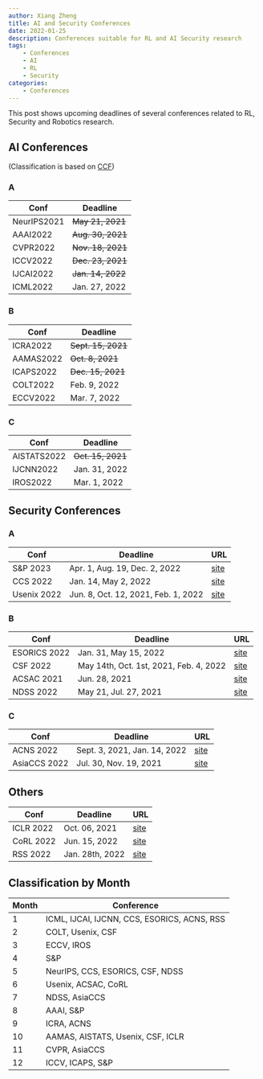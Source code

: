 ```yaml
---
author: Xiang Zheng
title: AI and Security Conferences
date: 2022-01-25
description: Conferences suitable for RL and AI Security research
tags:
    - Conferences
    - AI
    - RL
    - Security
categories:
    - Conferences
---
```


This post shows upcoming deadlines of several conferences related to RL, Security and Robotics research.

## AI Conferences

(Classification is based on [CCF](https://www.ccf.org.cn/Academic_Evaluation/AI/))

### A

| Conf        | Deadline          |
| ----------- | ----------------- |
| NeurIPS2021 | ~~May 21, 2021~~  |
| AAAI2022    | ~~Aug. 30, 2021~~ |
| CVPR2022    | ~~Nov. 18, 2021~~ |
| ICCV2022    | ~~Dec. 23, 2021~~ |
| IJCAI2022   | ~~Jan. 14, 2022~~ |
| ICML2022    | Jan. 27, 2022     |

### B

| Conf      | Deadline           |
| --------- | ------------------ |
| ICRA2022  | ~~Sept. 15, 2021~~ |
| AAMAS2022 | ~~Oct. 8, 2021~~   |
| ICAPS2022 | ~~Dec. 15, 2021~~  |
| COLT2022  | Feb. 9, 2022       |
| ECCV2022  | Mar. 7, 2022       |

### C

| Conf        | Deadline          |
| ----------- | ----------------- |
| AISTATS2022 | ~~Oct. 15, 2021~~ |
| IJCNN2022   | Jan. 31, 2022     |
| IROS2022    | Mar. 1, 2022      |

## Security Conferences

### A

| Conf        | Deadline                            | URL                                                              |
| ----------- | ----------------------------------- | ---------------------------------------------------------------- |
| S&P 2023    | Apr. 1, Aug. 19, Dec. 2, 2022       | [site](https://www.ieee-security.org/TC/SP2023/cfpapers.html)    |
| CCS 2022    | Jan. 14, May 2, 2022                | [site](https://www.sigsac.org/ccs/CCS2022/call-for-papers.html)  |
| Usenix 2022 | Jun. 8, Oct. 12, 2021, Feb. 1, 2022 | [site](https://www.usenix.org/conference/usenixsecurity23#venue) |

### B

| Conf         | Deadline                               | URL                                                              |
| ------------ | -------------------------------------- | ---------------------------------------------------------------- |
| ESORICS 2022 | Jan. 31, May 15, 2022                  | [site](https://esorics2022.compute.dtu.dk/cfp.html)              |
| CSF 2022     | May 14th, Oct. 1st, 2021, Feb. 4, 2022 | [site](https://www.ieee-security.org/TC/CSF2022/cfp.html)        |
| ACSAC 2021   | Jun. 28, 2021                          | [site](https://www.acsac.org/2021/submissions/papers/)           |
| NDSS 2022    | May 21, Jul. 27, 2021                  | [site](https://www.ndss-symposium.org/ndss2022/call-for-papers/) |

### C

| Conf         | Deadline                     | URL                                                                          |
| ------------ | ---------------------------- | ---------------------------------------------------------------------------- |
| ACNS 2022    | Sept. 3, 2021, Jan. 14, 2022 | [site](https://sites.google.com/di.uniroma1.it/acns2022/)                    |
| AsiaCCS 2022 | Jul. 30, Nov. 19, 2021       | [site](https://asiaccs2022.conferenceservice.jp/dateandcall/importantdates/) |

## Others

| Conf      | Deadline        | URL                                            |
| --------- | --------------- | ---------------------------------------------- |
| ICLR 2022 | Oct. 06, 2021   | [site](https://iclr.cc/Conferences/2022/Dates) |
| CoRL 2022 | Jun. 15, 2022   | [site](http://corl2022.org/key-dates/)         |
| RSS 2022  | Jan. 28th, 2022 | [site](https://roboticsconference.org)         |

## Classification by Month

| Month | Conference                                  |
| ----- | ------------------------------------------- |
| 1     | ICML, IJCAI, IJCNN, CCS, ESORICS, ACNS, RSS |
| 2     | COLT, Usenix, CSF                           |
| 3     | ECCV, IROS                                  |
| 4     | S&P                                         |
| 5     | NeurIPS, CCS, ESORICS, CSF, NDSS            |
| 6     | Usenix, ACSAC, CoRL                         |
| 7     | NDSS, AsiaCCS                               |
| 8     | AAAI, S&P                                   |
| 9     | ICRA, ACNS                                  |
| 10    | AAMAS, AISTATS, Usenix, CSF, ICLR           |
| 11    | CVPR, AsiaCCS                               |
| 12    | ICCV, ICAPS, S&P                            |
